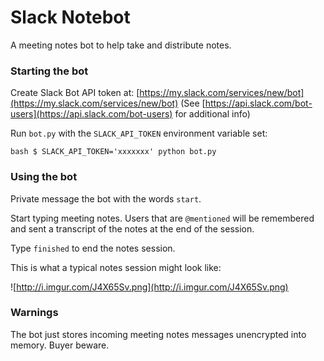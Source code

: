 # Slack Notebot

A meeting notes bot to help take and distribute notes.

### Starting the bot

Create Slack Bot API token at: [https://my.slack.com/services/new/bot](https://my.slack.com/services/new/bot) (See [https://api.slack.com/bot-users](https://api.slack.com/bot-users) for additional info)

Run `bot.py` with the `SLACK_API_TOKEN` environment variable set:

``bash
$ SLACK_API_TOKEN='xxxxxxx' python bot.py
``

### Using the bot

Private message the bot with the words `start`.

Start typing meeting notes.  Users that are `@mentioned` will be remembered and sent a transcript of the notes at the end of the session.

Type `finished` to end the notes session.

This is what a typical notes session might look like:

![http://i.imgur.com/J4X65Sv.png](http://i.imgur.com/J4X65Sv.png)

### Warnings

The bot just stores incoming meeting notes messages unencrypted into memory. Buyer beware.
